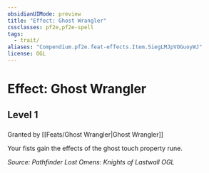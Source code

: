 ```yaml
---
obsidianUIMode: preview
title: "Effect: Ghost Wrangler"
cssclasses: pf2e,pf2e-spell
tags:
  - trait/
aliases: "Compendium.pf2e.feat-effects.Item.SiegLMJpVOGuoyWJ"
license: OGL
---
```

# Effect: Ghost Wrangler
## Level 1
### 






Granted by [[Feats/Ghost Wrangler|Ghost Wrangler]]

Your fists gain the effects of the ghost touch property rune.

*Source: Pathfinder Lost Omens: Knights of Lastwall*
*OGL*